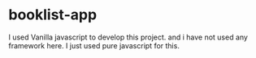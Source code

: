 # booklist-app

I used Vanilla javascript to develop this project. and i have not used any framework here. I just used pure javascript for this.
